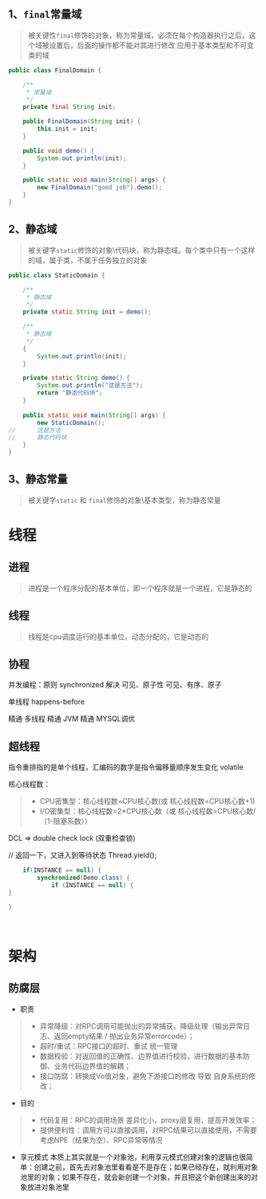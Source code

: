 ## 1、`final`常量域
> 被关键性`final`修饰的对象，称为常量域，必须在每个构造器执行之后，这个域被设置后，后面的操作都不能对其进行修改
> 应用于基本类型和不可变类的域
```java
public class FinalDomain {

    /**
     * 常量域
     */
    private final String init;

    public FinalDomain(String init) {
        this.init = init;
    }

    public void demo() {
        System.out.println(init);
    }

    public static void main(String[] args) {
        new FinalDomain("good job").demo();
    }
}
```

## 2、静态域
> 被关键字`static`修饰的对象\代码块，称为静态域。每个类中只有一个这样的域，属于类，不属于任务独立的对象
```java
public class StaticDomain {

    /**
     * 静态域
     */
    private static String init = demo();

    /**
     * 静态域
     */
    {
        System.out.println(init);
    }

    private static String demo() {
        System.out.println("这是方法");
        return "静态代码块";
    }
    
    public static void main(String[] args) {
        new StaticDomain();
//      这是方法 
//      静态代码块
    }
}
```
## 3、静态常量
> 被关键字`static` 和 `final`修饰的对象\基本类型，称为静态常量

# 线程
## 进程
> 进程是一个程序分配的基本单位，即一个程序就是一个进程，它是静态的
## 线程
> 线程是cpu调度运行的基本单位，动态分配的，它是动态的
## 协程

并发编程：原则
synchronized 解决 可见、原子性
可见、有序、原子

单线程
happens-before

精通 多线程
精通 JVM
精通 MYSQL调优 
## 超线程

指令重排指的是单个线程，汇编码的数字是指令偏移量顺序发生变化 volatile

核心线程数：
> - CPU密集型：核心线程数=CPU核心数(或 核心线程数=CPU核心数+1)
> - I/O密集型：核心线程数=2*CPU核心数（或 核心线程数=CPU核心数/（1-阻塞系数））


DCL => double check lock (双重检查锁)

//  返回一下，又进入到等待状态
Thread.yield();

```java
    if(INSTANCE == null) {
        synchronized(Demo.class) {
            if (INSTANCE == null) {
}

}
    



```

# 架构
## 防腐层
- 职责
> -  异常降级：对RPC调用可能抛出的异常捕获，降级处理（输出异常日志、返回empty结果 / 抛出业务异常errorcode）；
> -  超时/重试：RPC接口的超时、重试 统一管理
> -  数据校验：对返回值的正确性、边界值进行校验，进行数据的基本防御、业务代码边界值的解耦；
> -  接口防腐：转换成Vo值对象，避免下游接口的修改 导致 自身系统的修改；  
- 目的
> -  代码复用：RPC的调用场景 差异化小，proxy层复用，提高开发效率；
> -  提供便利性：调用方可以直接调用，对RPC结果可以直接使用，不需要考虑NPE（结果为空）、RPC异常等情况



- 享元模式
本质上其实就是一个对象池，利用享元模式创建对象的逻辑也很简单：创建之前，首先去对象池里看看是不是存在；如果已经存在，就利用对象池里的对象；如果不存在，就会新创建一个对象，并且把这个新创建出来的对象放进对象池里